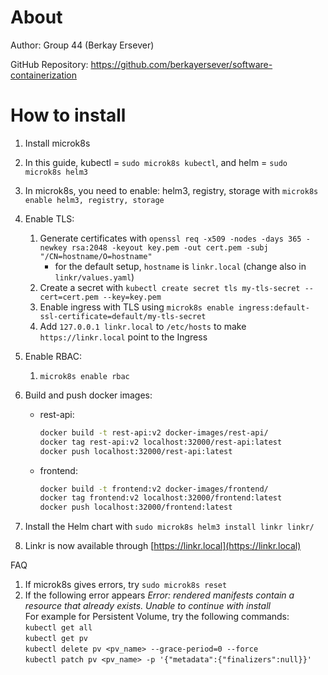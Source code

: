# About
Author: Group 44 (Berkay Ersever)

GitHub Repository: https://github.com/berkayersever/software-containerization

# How to install
1. Install microk8s
2. In this guide, kubectl = `sudo microk8s kubectl`, and helm = `sudo microk8s helm3`
3. In microk8s, you need to enable: helm3, registry, storage with `microk8s enable helm3, registry, storage`
4. Enable TLS:
    1. Generate certificates with `openssl req -x509 -nodes -days 365 -newkey rsa:2048 -keyout key.pem -out cert.pem -subj "/CN=hostname/O=hostname"`
        - for the default setup, `hostname` is `linkr.local` (change also in `linkr/values.yaml`)
    2. Create a secret with `kubectl create secret tls my-tls-secret --cert=cert.pem --key=key.pem`
    3. Enable ingress with TLS using `microk8s enable ingress:default-ssl-certificate=default/my-tls-secret`
    4. Add `127.0.0.1 linkr.local` to `/etc/hosts` to make `https://linkr.local` point to the Ingress
5. Enable RBAC:
   1. `microk8s enable rbac`
6. Build and push docker images:
    - rest-api:

      ```sh
      docker build -t rest-api:v2 docker-images/rest-api/
      docker tag rest-api:v2 localhost:32000/rest-api:latest
      docker push localhost:32000/rest-api:latest
      ```

    - frontend:

      ```sh
      docker build -t frontend:v2 docker-images/frontend/
      docker tag frontend:v2 localhost:32000/frontend:latest
      docker push localhost:32000/frontend:latest
      ```

7. Install the Helm chart with `sudo microk8s helm3 install linkr linkr/`
8. Linkr is now available through [https://linkr.local](https://linkr.local)

FAQ
1. If microk8s gives errors, try `sudo microk8s reset`
2. If the following error appears *Error: rendered manifests contain a resource that already exists. Unable to continue with install*
<br> For example for Persistent Volume, try the following commands:<br>
`kubectl get all`<br>
`kubectl get pv`<br>
`kubectl delete pv <pv_name> --grace-period=0 --force`<br>
`kubectl patch pv <pv_name> -p '{"metadata":{"finalizers":null}}'`